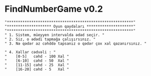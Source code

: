 # FindNumberGame v0.2


    "*********************************************************"
    "******************** Oyun qaydaları *********************"
    "*********************************************************"
    " 1. Sistem, müeyyen intervalda ədəd seçir. "
    " 2. Siz, o ədədi tapmağa çalışırsınız. "
    " 3. Nə qədər az cəhddə tapsanız o qədər çox xal qazanırsınız. "
    
    " 4. Xallar cədvəli : "
    "    [0-5]   cəhd - 100 Xal "
    "    [6-10]  cəhd - 50  Xal "
    "    [11-15] cəhd - 25  Xal "
    "    [16-20] cəhd - 5   Xal "
